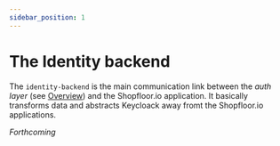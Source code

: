 ```yaml
---
sidebar_position: 1
---
```


# The Identity backend

The `identity-backend` is the main communication link between the _auth layer_ (see [Overview](overview#the-auth-layer)) and the Shopfloor.io application. It basically transforms data and abstracts Keycloack away fromt the Shopfloor.io applications.




_Forthcoming_
